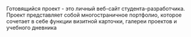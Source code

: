 Готовящийся проект - это личный веб-сайт студента-разработчика. Проект представляет собой
многостраничное портфолио, которое сочетает в себе функции визитной карточки, галереи проектов и
учебного дневника
